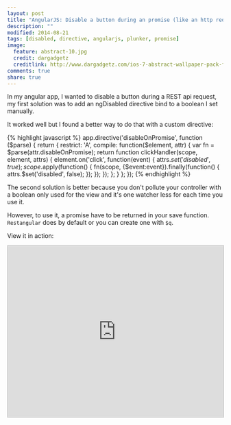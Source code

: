 ```yaml
---
layout: post
title: "AngularJS: Disable a button during an promise (like an http request)"
description: ""
modified: 2014-08-21
tags: [disabled, directive, angularjs, plunker, promise]
image:
  feature: abstract-10.jpg
  credit: dargadgetz
  creditlink: http://www.dargadgetz.com/ios-7-abstract-wallpaper-pack-for-iphone-5-and-ipod-touch-retina/
comments: true
share: true  
---
```


In my angular app, I wanted to disable a button during a REST api request, my first solution was to add an ngDisabled directive bind to a boolean I set manually.

It worked well but I found a better way to do that with a custom directive:

{% highlight javascript %}
app.directive('disableOnPromise', function ($parse) {
    return {
        restrict: 'A',
        compile: function($element, attr) {
            var fn = $parse(attr.disableOnPromise);
            return function clickHandler(scope, element, attrs) {
                element.on('click', function(event) {
                    attrs.$set('disabled', true);
                    scope.$apply(function() {
                        fn(scope, {$event:event}).finally(function() {
                            attrs.$set('disabled', false);
                        });
                    });
                });
            };
        }
    };
});
{% endhighlight %}

The second solution is better because you don't pollute your controller with a boolean only used for the view and it's one watcher less for each time you use it.

However, to use it, a promise have to be returned in your save function. `Restangular` does by default or you can create one with `$q`.

View it in action:

<iframe style="border: 1px solid #bbb;width: 100%; height: 400px" src="http://embed.plnkr.co/PNQ6Ih/?t=run" frameborder="0" allowfullscreen="allowfullscreen">Loading plunk...</iframe>
